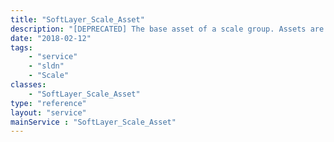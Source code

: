 ```yaml
---
title: "SoftLayer_Scale_Asset"
description: "[DEPRECATED] The base asset of a scale group. Assets are fixed, non-volatile units of a scale group. They are pinned to the group and will not be automatically added or removed. Their primary purpose is to provide information for the policies to use to determine when to scale members. "
date: "2018-02-12"
tags:
    - "service"
    - "sldn"
    - "Scale"
classes:
    - "SoftLayer_Scale_Asset"
type: "reference"
layout: "service"
mainService : "SoftLayer_Scale_Asset"
---
```

